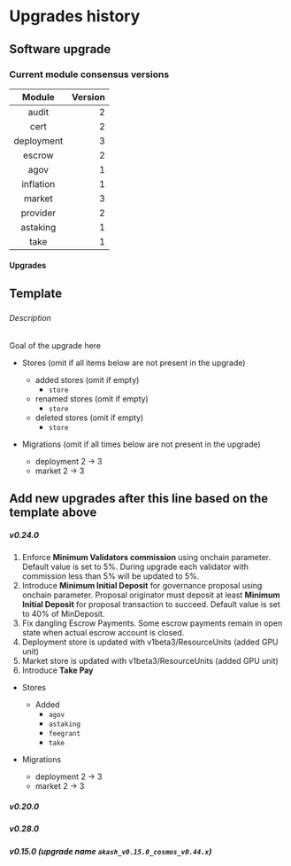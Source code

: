 # Upgrades history

## Software upgrade

### Current module consensus versions
|   Module   | Version |
|:----------:|--------:|
|   audit    |       2 |
|    cert    |       2 |
| deployment |       3 |
|   escrow   |       2 |
|    agov    |       1 |
| inflation  |       1 |
|   market   |       3 |
|  provider  |       2 |
|  astaking  |       1 |
|    take    |       1 |

#### Upgrades

Template
-----
##### <Upgrade name>

###### Description

Goal of the upgrade here

- Stores (omit if all items below are not present in the upgrade)
  - added stores (omit if empty)
    - `store`
  - renamed stores (omit if empty)
    - `store` 
  - deleted stores (omit if empty)
    - `store`

- Migrations (omit if all times below are not present in the upgrade)
  - deployment 2 -> 3
  - market 2 -> 3

Add new upgrades after this line based on the template above
-----

##### v0.24.0

1. Enforce **Minimum Validators commission** using onchain parameter. Default value is set to 5%.
   During upgrade each validator with commission less than 5% will be updated to 5%.
2. Introduce **Minimum Initial Deposit** for governance proposal using onchain parameter. 
   Proposal originator must deposit at least **Minimum Initial Deposit** for proposal transaction to succeed. Default value is set to 40% of MinDeposit.
3. Fix dangling Escrow Payments. Some escrow payments remain in open state when actual escrow account is closed.
4. Deployment store is updated with v1beta3/ResourceUnits (added GPU unit) 
5. Market store is updated with v1beta3/ResourceUnits (added GPU unit)
6. Introduce **Take Pay**

- Stores
  - Added
    - `agov`
    - `astaking`
    - `feegrant`
    - `take`

- Migrations
  - deployment 2 -> 3
  - market 2 -> 3
  
##### v0.20.0

##### v0.28.0

##### v0.15.0 (upgrade name `akash_v0.15.0_cosmos_v0.44.x`)
